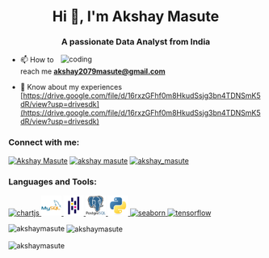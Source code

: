 <h1 align="center">Hi 👋, I'm Akshay Masute</h1>
<h3 align="center">A passionate Data Analyst from India</h3>

<img align="right" alt="coding" width="400" src="https://user-images.githubusercontent.com/55389276/140866485-8fb1c876-9a8f-4d6a-98dc-08c4981eaf70.gif">

- 📫 How to reach me **akshay2079masute@gmail.com**

- 📄 Know about my experiences [https://drive.google.com/file/d/16rxzGFhf0m8HkudSsjg3bn4TDNSmK5dR/view?usp=drivesdk](https://drive.google.com/file/d/16rxzGFhf0m8HkudSsjg3bn4TDNSmK5dR/view?usp=drivesdk)

<h3 align="left">Connect with me:</h3>
<p align="left">
<a href="https://linkedin.com/in/akshay masute" target="blank"><img align="center" src="https://raw.githubusercontent.com/rahuldkjain/github-profile-readme-generator/master/src/images/icons/Social/linked-in-alt.svg" alt="Akshay Masute" height="30" width="40" /></a>
<a href="https://fb.com/akshay masute" target="blank"><img align="center" src="https://raw.githubusercontent.com/rahuldkjain/github-profile-readme-generator/master/src/images/icons/Social/facebook.svg" alt="akshay masute" height="30" width="40" /></a>
<a href="https://instagram.com/akshay_masute" target="blank"><img align="center" src="https://raw.githubusercontent.com/rahuldkjain/github-profile-readme-generator/master/src/images/icons/Social/instagram.svg" alt="akshay_masute" height="30" width="40" /></a>
</p>

<h3 align="left">Languages and Tools:</h3>
<p align="left"> <a href="https://www.chartjs.org" target="_blank" rel="noreferrer"> <img src="https://www.chartjs.org/media/logo-title.svg" alt="chartjs" width="40" height="40"/> </a> <a href="https://www.mysql.com/" target="_blank" rel="noreferrer"> <img src="https://raw.githubusercontent.com/devicons/devicon/master/icons/mysql/mysql-original-wordmark.svg" alt="mysql" width="40" height="40"/> </a> <a href="https://pandas.pydata.org/" target="_blank" rel="noreferrer"> <img src="https://raw.githubusercontent.com/devicons/devicon/2ae2a900d2f041da66e950e4d48052658d850630/icons/pandas/pandas-original.svg" alt="pandas" width="40" height="40"/> </a> <a href="https://www.postgresql.org" target="_blank" rel="noreferrer"> <img src="https://raw.githubusercontent.com/devicons/devicon/master/icons/postgresql/postgresql-original-wordmark.svg" alt="postgresql" width="40" height="40"/> </a> <a href="https://www.python.org" target="_blank" rel="noreferrer"> <img src="https://raw.githubusercontent.com/devicons/devicon/master/icons/python/python-original.svg" alt="python" width="40" height="40"/> </a> <a href="https://seaborn.pydata.org/" target="_blank" rel="noreferrer"> <img src="https://seaborn.pydata.org/_images/logo-mark-lightbg.svg" alt="seaborn" width="40" height="40"/> </a> <a href="https://www.tensorflow.org" target="_blank" rel="noreferrer"> <img src="https://www.vectorlogo.zone/logos/tensorflow/tensorflow-icon.svg" alt="tensorflow" width="40" height="40"/> </a> </p>

<p><img align="left" src="https://github-readme-stats.vercel.app/api/top-langs?username=akshaymasute&show_icons=true&locale=en&layout=compact" alt="akshaymasute" /></p>

<p>&nbsp;<img align="center" src="https://github-readme-stats.vercel.app/api?username=akshaymasute&show_icons=true&locale=en" alt="akshaymasute" /></p>

<p><img align="center" src="https://github-readme-streak-stats.herokuapp.com/?user=akshaymasute&" alt="akshaymasute" /></p>
